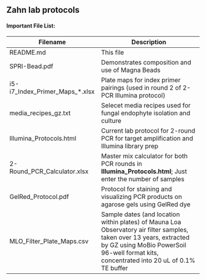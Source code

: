 ## Zahn lab protocols

#### Important File List:

|Filename| Description|
--------|--------|
|README.md|							This file|
|SPRI-Bead.pdf	|					Demonstrates composition and use of Magna Beads|
|i5-i7_Index_Primer_Maps_*.xlsx	|	Plate maps for index primer pairings (used in round 2 of 2-PCR Illumina protocol)|
|media_recipes_gz.txt	|			Selecet media recipes used for fungal endophyte isolation and culture|
|Illumina_Protocols.html	|		Current lab protocol for 2-round PCR for target amplification and Illumina library prep|
|2-Round_PCR_Calculator.xlsx   |	Master mix calculator for both PCR rounds in **Illumina_Protocols.html**; Just enter the number of samples|
|GelRed_Protocol.pdf	|			Protocol for staining and visualizing PCR products on agarose gels using GelRed dye|
|MLO_Filter_Plate_Maps.csv     |     Sample dates (and location within plates) of Mauna Loa Observatory air filter samples, taken over 13 years, extracted by GZ using MoBio PowerSoil 96-well format kits, concentrated into 20 uL of 0.1% TE buffer

